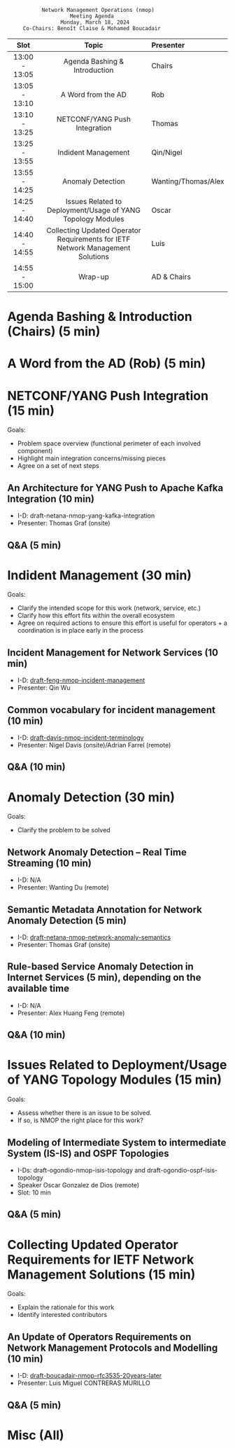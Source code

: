 
               Network Management Operations (nmop)
                        Meeting Agenda
                     Monday, March 18, 2024
         Co-Chairs: Benoît Claise & Mohamed Boucadair



| Slot          | Topic              | Presenter      |
|:-------------:|:-----------------:|:----------------|
| 13:00 - 13:05 | Agenda Bashing & Introduction| Chairs    |
| 13:05 - 13:10 | A Word from the AD | Rob    |
| 13:10 - 13:25  | NETCONF/YANG Push Integration | Thomas    |
| 13:25 - 13:55 | Indident Management | Qin/Nigel    |
| 13:55 - 14:25 |  Anomaly Detection | Wanting/Thomas/Alex   |
| 14:25 - 14:40 | Issues Related to Deployment/Usage of YANG Topology Modules | Oscar    |
| 14:40 - 14:55 | Collecting Updated Operator Requirements for IETF Network Management Solutions | Luis    |
| 14:55 - 15:00 | Wrap-up | AD & Chairs    |


# Agenda Bashing & Introduction (Chairs) (5 min)
# A Word from the AD (Rob) (5 min)
   
# NETCONF/YANG Push Integration (15 min)

Goals: 
* Problem space overview (functional perimeter of each involved component)
* Highlight main integration concerns/missing pieces
* Agree on a set of next steps

## An Architecture for YANG Push to Apache Kafka Integration (10 min)

   - I-D: draft-netana-nmop-yang-kafka-integration
   - Presenter: Thomas Graf (onsite)

## Q&A (5 min)

# Indident Management (30 min)

Goals: 
* Clarify the intended scope for this work (network, service, etc.)
* Clarify how this effort fits within the overall ecosystem
* Agree on required actions to ensure this effort is useful for operators + a coordination is in place early in the process
  
## Incident Management for Network Services (10 min)

   - I-D: [draft-feng-nmop-incident-management](https://datatracker.ietf.org/doc/draft-feng-nmop-incident-management/)
   - Presenter: Qin Wu
     
## Common vocabulary for incident management (10 min)

   - I-D: [draft-davis-nmop-incident-terminology](https://datatracker.ietf.org/doc/draft-davis-nmop-incident-terminology/)
   - Presenter: Nigel Davis (onsite)/Adrian Farrel (remote)

## Q&A (10 min)

# Anomaly Detection (30 min)

Goals: 
* Clarify the problem to be solved

## Network Anomaly Detection – Real Time Streaming (10 min)

   - I-D: N/A   
   - Presenter: Wanting Du (remote)

## Semantic Metadata Annotation for Network Anomaly Detection (5 min)

   - I-D: [draft-netana-nmop-network-anomaly-semantics](https://datatracker.ietf.org/doc/draft-netana-nmop-network-anomaly-semantics/)
   - Presenter: Thomas Graf (onsite)

## Rule-based Service Anomaly Detection in Internet Services (5 min), depending on the available time

   - I-D: N/A
   - Presenter: Alex Huang Feng (remote)

## Q&A (10 min)

# Issues Related to Deployment/Usage of YANG Topology Modules (15 min)

Goals: 
* Assess whether there is an issue to be solved.
* If so, is NMOP the right place for this work?

## Modeling of Intermediate System to intermediate System (IS-IS) and OSPF Topologies

  - I-Ds: draft-ogondio-nmop-isis-topology and draft-ogondio-ospf-isis-topology
  - Speaker Oscar Gonzalez de Dios (remote)
  - Slot: 10 min

## Q&A (5 min)

# Collecting Updated Operator Requirements for IETF Network Management Solutions (15 min)

Goals: 
* Explain the rationale for this work
* Identify interested contributors
  
## An Update of Operators Requirements on Network Management Protocols and Modelling (10 min)

   - I-D: [draft-boucadair-nmop-rfc3535-20years-later](https://datatracker.ietf.org/doc/draft-boucadair-nmop-rfc3535-20years-later/)
   - Presenter: Luis Miguel CONTRERAS MURILLO

## Q&A (5 min)
    
# Misc (All)
